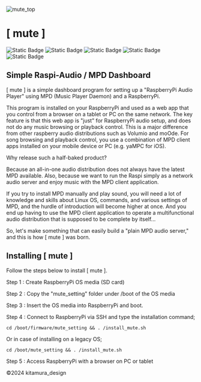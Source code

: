 ![mute_top](https://github.com/mute-audio/mute/assets/120294905/8cfdd1db-430b-4641-8053-2148d7120e92)
# [ mute ] 
![Static Badge](https://img.shields.io/badge/Raspi_Audio-MPD-brightgreen) ![Static Badge](https://img.shields.io/badge/license-MIT-blue) ![Static Badge](https://img.shields.io/badge/GNU_Bash-4EAA25?logo=gnubash&logoColor=white) ![Static Badge](https://img.shields.io/badge/-CSS-1572B6?logo=css3&logoColor=white) ![Static Badge](https://img.shields.io/badge/-HTML-E34F26?logo=html5&logoColor=white)


## Simple Raspi-Audio / MPD Dashboard
[ mute ] is a simple dashboard program for setting up a "RaspberryPi Audio Player" using MPD (Music Player Daemon) and a RaspberryPi.

This program is installed on your RaspberryPi and used as a web app that you control from a browser on a tablet or PC on the same network. The key feature is that this web app is "just" for RaspberryPi audio setup, and does not do any music browsing or playback control. This is a major difference from other raspberry audio distributions such as Volumio and moOde. For song browsing and playback control, you use a combination of MPD client apps installed on your mobile device or PC (e.g. yaMPC for iOS).

Why release such a half-baked product?

Because an all-in-one audio distribution does not always have the latest MPD available. Also, because we want to run the Raspi simply as a network audio server and enjoy music with the MPD client application.

If you try to install MPD manually and play sound, you will need a lot of knowledge and skills about Linux OS, commands, and various settings of MPD, and the hurdle of introduction will become higher at once. And you end up having to use the MPD client application to operate a multifunctional audio distribution that is supposed to be complete by itself...

So, let's make something that can easily build a "plain MPD audio server," and this is how [ mute ] was born.

## Installing [ mute ] 
Follow the steps below to install [ mute ].

Step 1 : Create RaspberryPi OS media (SD card)

Step 2 : Copy the "mute_setting" folder under /boot of the OS media

Step 3 : Insert the OS media into RaspberryPi and boot.

Step 4 : Connect to RaspberryPi via SSH and type the installation command;
```
cd /boot/firmware/mute_setting && . /install_mute.sh
```
Or in case of installing on a legacy OS;
```
cd /boot/mute_setting && . /install_mute.sh
```
Step 5 : Access RaspberryPi with a browser on PC or tablet

<!-- ### For more information, [visit [ mute ] site](https://kitamura-design.format.com/mute-en) -->

©2024 kitamura_design
